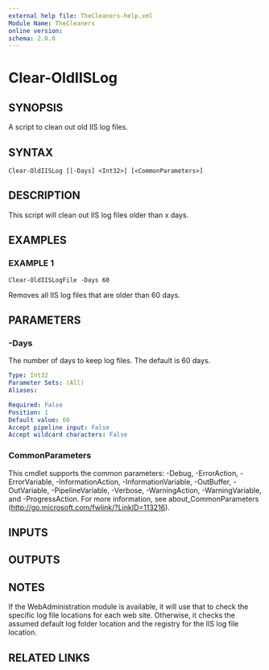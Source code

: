 ```yaml
---
external help file: TheCleaners-help.xml
Module Name: TheCleaners
online version:
schema: 2.0.0
---
```


# Clear-OldIISLog

## SYNOPSIS
A script to clean out old IIS log files.

## SYNTAX

```
Clear-OldIISLog [[-Days] <Int32>] [<CommonParameters>]
```

## DESCRIPTION
This script will clean out IIS log files older than x days.

## EXAMPLES

### EXAMPLE 1
```
Clear-OldIISLogFile -Days 60
```

Removes all IIS log files that are older than 60 days.

## PARAMETERS

### -Days
The number of days to keep log files.
The default is 60 days.

```yaml
Type: Int32
Parameter Sets: (All)
Aliases:

Required: False
Position: 1
Default value: 60
Accept pipeline input: False
Accept wildcard characters: False
```

### CommonParameters
This cmdlet supports the common parameters: -Debug, -ErrorAction, -ErrorVariable, -InformationAction, -InformationVariable, -OutBuffer, -OutVariable, -PipelineVariable, -Verbose, -WarningAction, -WarningVariable, and -ProgressAction. 
For more information, see about_CommonParameters (http://go.microsoft.com/fwlink/?LinkID=113216).

## INPUTS

## OUTPUTS

## NOTES
If the WebAdministration module is available, it will use that to check the specific log file locations for
each web site.
Otherwise, it checks the assumed default log folder location and the registry for the IIS
log file location.

## RELATED LINKS
